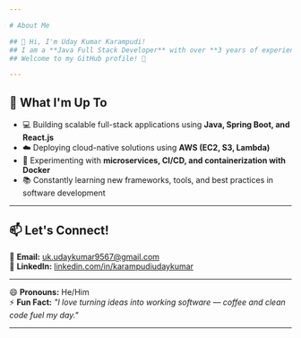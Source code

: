 ```yaml
---

# About Me  

## 👋 Hi, I'm Uday Kumar Karampudi!  
## I am a **Java Full Stack Developer** with over **3 years of experience**  
## Welcome to my GitHub profile! 🚀  

---
```


## 🔭 What I'm Up To  
- 💻 Building scalable full-stack applications using **Java, Spring Boot, and React.js**  
- ☁️ Deploying cloud-native solutions using **AWS (EC2, S3, Lambda)**  
- 🧪 Experimenting with **microservices, CI/CD, and containerization with Docker**  
- 📚 Constantly learning new frameworks, tools, and best practices in software development  

---

## 📫 Let's Connect!  
📧 **Email:** [uk.udaykumar9567@gmail.com](mailto:uk.udaykumar9567@gmail.com)  
🔗 **LinkedIn:** [linkedin.com/in/karampudiudaykumar](https://www.linkedin.com/in/karampudiudaykumar/)  

---

😄 **Pronouns:** He/Him  
⚡ **Fun Fact:** _"I love turning ideas into working software — coffee and clean code fuel my day."_  

---
